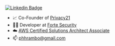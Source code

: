 [![Linkedin Badge](https://img.shields.io/badge/linkedin%20-%230077B5.svg?&style=for-the-badge&logo=linkedin&logoColor=white)](https://www.linkedin.com/in/pedrorambo/)

- 📈 Co-Founder of [Privacy21](https://privacy21.com)
- 👨‍💻 Developer at [Forte Security](https://fortesecurity.com.br)
- ☁️ [AWS Certified Solutions Architect Associate](https://www.credly.com/badges/b75d6f76-bb3f-4ab6-85df-3fa955a0f765)
- 📫 phhrambo@gmail.com
